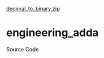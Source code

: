 
[decimal_to_binary.zip](https://github.com/engineeringadda/engineering_adda/files/6095474/decimal_to_binary.zip)
# engineering_adda
Source Code
